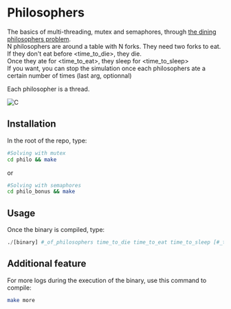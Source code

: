 # Philosophers

The basics of multi-threading, mutex and semaphores, through <a href="https://en.wikipedia.org/wiki/Dining_philosophers_problem">the dining philosophers problem</a>.</br>
N philosophers are around a table with N forks. They need two forks to eat.</br>
If they don't eat before <time_to_die>, they die. </br>
Once they ate for <time_to_eat>, they sleep for <time_to_sleep> </br>
If you want, you can stop the simulation once each philosophers ate a certain number of times (last arg, optionnal)

Each philosopher is a thread.

![C](https://img.shields.io/badge/C-00599C?style=for-the-badge&logo=c&logoColor=white)

## Installation

In the root of the repo, type:

```bash
#Solving with mutex
cd philo && make
```
or
```bash
#Solving with semaphores
cd philo_bonus && make
```

## Usage

Once the binary is compiled, type:
```python
./[binary] #_of_philosophers time_to_die time_to_eat time_to_sleep [#_times_each_philosopher_must_eat]
```

## Additional feature
For more logs during the execution of the binary, use this command to compile:
```bash
make more
```

